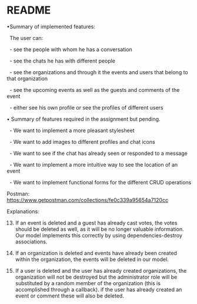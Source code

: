 # README
•Summary of implemented features:

  The user can:
  
  - see the people with whom he has a conversation
  
  - see the chats he has with different people
  
  - see the organizations and through it the events and users that belong to that organization
  
  - see the upcoming events as well as the guests and comments of the event
  
  - either see his own profile or see the profiles of different users

• Summary of features required in the assignment but pending.

  - We want to implement a more pleasant stylesheet
  
  - We want to add images to different profiles and chat icons
  
  - We want to see if the chat has already seen or responded to a message
  
  - We want to implement a more intuitive way to see the location of an event 
  
  - We want to implement functional forms for the different CRUD operations


Postman: https://www.getpostman.com/collections/fe0c339a95654a7120cc


Explanations:

13. If an event is deleted and a guest has already cast votes, the votes should be deleted as well, as it will be no longer valuable information. Our model implements this correctly by using dependencies-destroy associations.

14. If an organization is deleted and events have already been created within the organization, the events will be deleted in our model.

15. If a user is deleted and the user has already created organizations, the organization will not be destroyed but the administrator role will be substituted by a random member of the organization (this is accomplished through a callback). if the user has already created an event or comment these will also be deleted.
